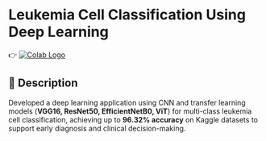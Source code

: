 # Leukemia Cell Classification Using Deep Learning

👉 [![Colab Logo](https://colab.research.google.com/assets/colab-badge.svg)](https://colab.research.google.com/drive/1q9KXFhlukU98Pl1MQTyxnHszX3YJ5Dyq?usp=sharing)  

## 📖 Description
Developed a deep learning application using CNN and transfer learning models (**VGG16, ResNet50, EfficientNetB0, ViT**) for multi-class leukemia cell classification, achieving up to **96.32% accuracy** on Kaggle datasets to support early diagnosis and clinical decision-making.
